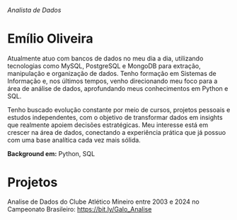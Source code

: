 ###### *Analista de Dados*

# Emílio Oliveira

Atualmente atuo com bancos de dados no meu dia a dia, utilizando tecnologias como MySQL, PostgreSQL e MongoDB para extração, manipulação e organização de dados. Tenho formação em Sistemas de Informação e, nos últimos tempos, venho direcionando meu foco para a área de análise de dados, aprofundando meus conhecimentos em Python e SQL.

Tenho buscado evolução constante por meio de cursos, projetos pessoais e estudos independentes, com o objetivo de transformar dados em insights que realmente apoiem decisões estratégicas. Meu interesse está em crescer na área de dados, conectando a experiência prática que já possuo com uma base analítica cada vez mais sólida.

**Background em:** Python, SQL

# Projetos

Analise de Dados do Clube Atlético Mineiro entre 2003 e 2024 no Campeonato Brasileiro: https://bit.ly/Galo_Analise
